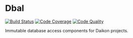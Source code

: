 # Dbal

[![Build Status](https://scrutinizer-ci.com/g/daikon-cqrs/dbal/badges/build.png?b=master)](https://scrutinizer-ci.com/g/daikon-cqrs/dbal/build-status/master)
[![Code Coverage](https://scrutinizer-ci.com/g/daikon-cqrs/dbal/badges/coverage.png?b=master)](https://scrutinizer-ci.com/g/daikon-cqrs/dbal/?branch=master)
[![Code Quality](https://scrutinizer-ci.com/g/daikon-cqrs/dbal/badges/quality-score.png?b=master)](https://scrutinizer-ci.com/g/daikon-cqrs/dbal/?branch=master)

Immutable database access components for Daikon projects.
